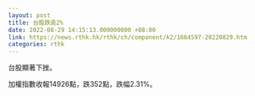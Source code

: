 ```yaml
---
layout: post
title: 台股跌逾2%
date: 2022-08-29 14:15:13.000000000 +08:00
link: https://news.rthk.hk/rthk/ch/component/k2/1664597-20220829.htm
categories: rthk
---
```


台股顯著下挫。

加權指數收報14926點，跌352點，跌幅2.31%。
